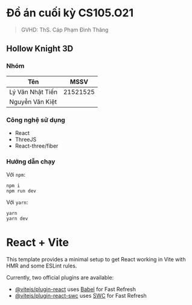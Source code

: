 # Đồ án cuối kỳ CS105.O21
> GVHD: ThS. Cáp Phạm Đình Thăng
## Hollow Knight 3D
### Nhóm
|Tên|MSSV|
|---|---|
|Lý Văn Nhật Tiến|21521525|
|Nguyễn Văn Kiệt||

### Công nghệ sử dụng
- React
- ThreeJS
- React-three/fiber

### Hướng dẫn chạy
Với `npm`:
```
npm i
npm run dev
```
Với `yarn`:
```
yarn
yarn dev
```

# React + Vite

This template provides a minimal setup to get React working in Vite with HMR and some ESLint rules.

Currently, two official plugins are available:

- [@vitejs/plugin-react](https://github.com/vitejs/vite-plugin-react/blob/main/packages/plugin-react/README.md) uses [Babel](https://babeljs.io/) for Fast Refresh
- [@vitejs/plugin-react-swc](https://github.com/vitejs/vite-plugin-react-swc) uses [SWC](https://swc.rs/) for Fast Refresh
